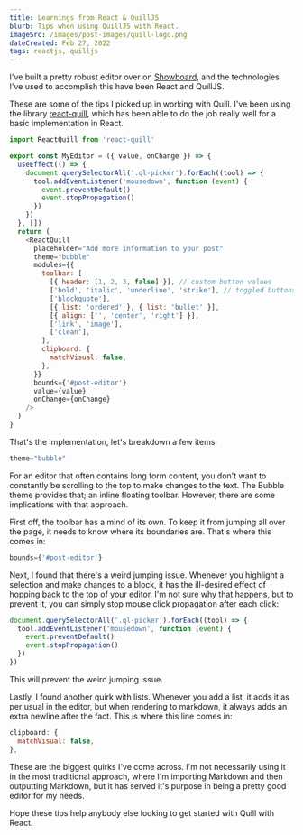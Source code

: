 ```yaml
---
title: Learnings from React & QuillJS
blurb: Tips when using QuillJS with React.
imageSrc: /images/post-images/quill-logo.png
dateCreated: Feb 27, 2022
tags: reactjs, quilljs
---
```


I've built a pretty robust editor over on [Showboard](https://www.showboard.ca), and the technologies I've used to accomplish this have been React and QuillJS.

These are some of the tips I picked up in working with Quill. I've been using the library [react-quill](https://github.com/zenoamaro/react-quill), which has been able to do the job really well for a basic implementation in React.

```js
import ReactQuill from 'react-quill'

export const MyEditor = ({ value, onChange }) => {
  useEffect(() => {
    document.querySelectorAll('.ql-picker').forEach((tool) => {
      tool.addEventListener('mousedown', function (event) {
        event.preventDefault()
        event.stopPropagation()
      })
    })
  }, [])
  return (
    <ReactQuill
      placeholder="Add more information to your post"
      theme="bubble"
      modules={{
        toolbar: [
          [{ header: [1, 2, 3, false] }], // custom button values
          ['bold', 'italic', 'underline', 'strike'], // toggled buttons
          ['blockquote'],
          [{ list: 'ordered' }, { list: 'bullet' }],
          [{ align: ['', 'center', 'right'] }],
          ['link', 'image'],
          ['clean'],
        ],
        clipboard: {
          matchVisual: false,
        },
      }}
      bounds={'#post-editor'}
      value={value}
      onChange={onChange}
    />
  )
}
```

That's the implementation, let's breakdown a few items:

```js
theme="bubble"
```

For an editor that often contains long form content, you don't want to constantly be scrolling to the top to make changes to the text. The Bubble theme provides that; an inline floating toolbar. However, there are some implications with that approach.

First off, the toolbar has a mind of its own. To keep it from jumping all over the page, it needs to know where its boundaries are. That's where this comes in:

```js
bounds={'#post-editor'}
```

Next, I found that there's a weird jumping issue. Whenever you highlight a selection and make changes to a block, it has the ill-desired effect of hopping back to the top of your editor. I'm not sure why that happens, but to prevent it, you can simply stop mouse click propagation after each click:

```js
document.querySelectorAll('.ql-picker').forEach((tool) => {
  tool.addEventListener('mousedown', function (event) {
    event.preventDefault()
    event.stopPropagation()
  })
})
```

This will prevent the weird jumping issue.

Lastly, I found another quirk with lists. Whenever you add a list, it adds it as per usual in the editor, but when rendering to markdown, it always adds an extra newline after the fact. This is where this line comes in:

```js
clipboard: {
  matchVisual: false,
},
```

These are the biggest quirks I've come across. I'm not necessarily using it in the most traditional approach, where I'm importing Markdown and then outputting Markdown, but it has served it's purpose in being a pretty good editor for my needs.

Hope these tips help anybody else looking to get started with Quill with React.
